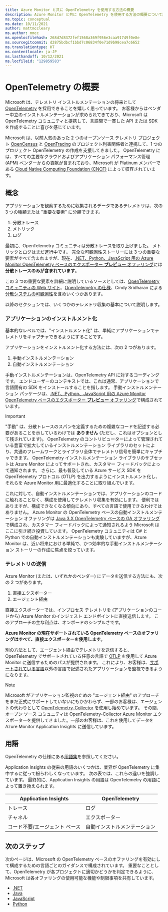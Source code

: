 ```yaml
---
title: Azure Monitor と共に OpenTelemetry を使用する方法の概要
description: Azure Monitor と共に OpenTelemetry を使用する方法の概要について説明します。
ms.topic: conceptual
ms.date: 10/11/2021
author: mattmccleary
ms.author: mmcc
ms.openlocfilehash: 268d7d8372fef1568a369f956e3caa91749f0e8e
ms.sourcegitcommit: d2875bdbcf1bbd7c06834f0e71d9b98cea7c6652
ms.translationtype: HT
ms.contentlocale: ja-JP
ms.lasthandoff: 10/12/2021
ms.locfileid: "129859583"
---
```

# <a name="opentelemetry-overview"></a>OpenTelemetry の概要

Microsoft は、テレメトリ インストルメンテーションの将来として [OpenTelemetry](https://opentelemetry.io/) を採用できることを嬉しく思っています。 お客様からはベンダー中立のインストルメンテーションが求められてきており、Microsoft は OpenTelemetry コミュニティと提携して、言語間で一貫した API または SDK を作成することに喜びを感じています。

Microsoft は、以前人気のあった 2 つのオープンソース テレメトリ プロジェクト [OpenCensus](https://opencensus.io/) と [OpenTracing](https://opentracing.io/) のプロジェクト利害関係者と連携して、1 つのプロジェクト OpenTelemetry の作成を支援してきました。 OpenTelemetry には、すべての主要なクラウドおよびアプリケーション パフォーマンス管理 (APM) ベンダーからの貢献が含まれており、Microsoft が Platinum メンバーである [Cloud Native Computing Foundation (CNCF)](https://www.cncf.io/) によって収容されています。

## <a name="concepts"></a>概念

アプリケーションを観察するために収集されるデータであるテレメトリは、次の 3 つの種類または "重要な要素" に分類できます。
1.  分散トレース
2.  メトリック
3.  ログ

最初に、OpenTelemetry コミュニティは分散トレースを取り上げました。 メトリックとログはまだ進行中です。 完全な可観測性ストーリーには 3 つの重要な要素がすべて含まれますが、現在、[.NET、Python、JavaScript 用の Azure Monitor OpenTelemetry ベースのエクスポーター **プレビュー** オファリング](opentelemetry-enable.md)には **分散トレースのみが含まれています**。

この 3 つの重要な要素を詳細に説明しているソースとしては、[OpenTelemetry コミュニティの Web サイト](https://opentelemetry.io/docs/concepts/data-sources/)、[OpenTelemetry の仕様](https://github.com/open-telemetry/opentelemetry-specification/blob/main/specification/overview.md)、Cindy Sridharan による[分散システムの可観測性](https://www.oreilly.com/library/view/distributed-systems-observability/9781492033431/ch04.html)を含めいくつかあります。

以降のセクションでは、いくつかのテレメトリ収集の基本について説明します。

### <a name="instrumenting-your-application"></a>アプリケーションのインストルメント化

基本的なレベルでは、"インストルメント化" は、単純にアプリケーションでテレメトリをキャプチャできるようにすることです。

アプリケーションをインストルメント化する方法には、次の 2 つがあります。
1.  手動インストルメンテーション
2.  自動インストルメンテーション

手動インストルメンテーションは、OpenTelemetry API に対するコーディングです。 エンドユーザーのコンテキストでは、これは通常、アプリケーションで言語固有の SDK をインストールすることを指します。 手動インストルメンテーション パッケージは、[.NET、Python、JavaScript 用の Azure Monitor OpenTelemetry ベースのエクスポーター **プレビュー** オファリング](opentelemetry-enable.md)で構成されています。

> [!IMPORTANT]
> "手動" は、分散トレースのスパンを定義するための複雑なコードを記述する必要があることを示しているわけでは **ありません** (ただし、これはオプションとして残されています)。 OpenTelemetry のコントリビューターによって管理されている豊富で拡大しているインストルメンテーション ライブラリのセットにより、共通のフレームワークとライブラリ全体でテレメトリ信号を簡単にキャプチャできます。 OpenTelemetry インストルメンテーション ライブラリのサブセットは Azure Monitor によってサポートされ、カスタマー フィードバックによって通知されます。 さらに、最も普及している Azure サービス SDK を OpenTelemetry プロトコル (OTLP) を出力するようにインストルメント化し、それらを Azure Monitor 用に最適化することに取り組んでいます。

これに対して、自動インストルメンテーションでは、アプリケーションのコードに触れることなく、構成を使用してテレメトリ収集を有効にします。 便利ではありますが、構成できなくなる傾向にあり、すべての言語で使用できるわけではありません。 Azure Monitor の OpenTelemetry ベースの自動インストルメンテーション オファリングは [Java 3.X OpenTelemetry ベースの GA オファリング](java-in-process-agent.md)で構成され、カスタマー フィードバックによって通知されるよう Microsoft はここに引き続き投資しています。 OpenTelemetry コミュニティは C# と Python での自動インストルメンテーションも実験していますが、Azure Monitor は、近い将来における単純で、かつ効率的な手動インストルメンテーション ストーリーの作成に焦点を絞っています。

### <a name="sending-your-telemetry"></a>テレメトリの送信

Azure Monitor (または、いずれかのベンダー) にデータを送信する方法にも、次の 2 つがあります。
1. 直接エクスポーター
2. エージェント経由

直接エクスポーターでは、インプロセス テレメトリを (アプリケーションのコードから) Azure Monitor のインジェスト エンドポイントに直接送信します。 このアプローチの主な利点は、オンボードのシンプルさです。

**Azure Monitor の現在サポートされている OpenTelemetry ベースのオファリングはすべて、直接エクスポーターを使用します**。 

別の方法として、エージェント経由でテレメトリを送信すると、OpenTelemetry でサポートされている任意の言語で [OTLP](https://github.com/open-telemetry/opentelemetry-specification/blob/main/specification/protocol/README.md) を使用して Azure Monitor に送信するためのパスが提供されます。 これにより、お客様は、[サポートされている言語](platforms.md)以外の言語で記述されたアプリケーションを監視できるようになります。 

> [!NOTE]
> Microsoft がアプリケーション監視のための "エージェント経由" のアプローチをまだ正式にサポートしていないにもかかわらず、一部のお客様は、エージェントの代わりとして [OpenTelemetry-Collector](https://github.com/open-telemetry/opentelemetry-collector/blob/main/docs/design.md) を使用し始めています。 その間、オープン ソース コミュニティは OpenTelemetry-Collector Azure Monitor エクスポーターを提供してきました。一部のお客様は、これを使用してデータを Azure Monitor Application Insights に送信しています。

## <a name="terms"></a>用語

OpenTelemetry の仕様にある[用語集](https://github.com/open-telemetry/opentelemetry-specification/blob/main/specification/glossary.md)を参照してください。

Application Insights の従来の用語のいくつかは、業界が OpenTelemetry に集中するに従って紛らわしくなっています。 次の表では、これらの違いを強調しています。 最終的に、Application Insights の用語は OpenTelemetry の用語によって置き換えられます。

Application Insights | OpenTelemetry
------ | ------
トレース   | ログ
チャネル   | エクスポーター  
コード不要/エージェント ベース   | 自動インストルメンテーション

## <a name="next-step"></a>次のステップ

次のページは、Microsoft の OpenTelemetry ベースのオファリングを有効にして構成するための言語ごとのガイダンスで構成されています。 重要なこととして、OpenTelemetry が各プロジェクトに適切かどうかを判定できるように、Microsoft は各オファリングの使用可能な機能や制限事項を共有しています。
- [.NET](opentelemetry-enable.md) 
- [Java](java-in-process-agent.md)
- [JavaScript](opentelemetry-enable.md)
- [Python](opentelemetry-enable.md)
